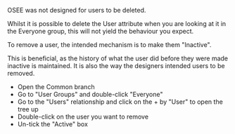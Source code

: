 OSEE was not designed for users to be deleted.

Whilst it is possible to delete the User attribute when you are looking
at it in the Everyone group, this will not yield the behaviour you
expect.

To remove a user, the intended mechanism is to make them "Inactive".

This is beneficial, as the history of what the user did before they were
made inactive is maintained. It is also the way the designers intended
users to be removed.



  - Open the Common branch
  - Go to "User Groups" and double-click "Everyone"
  - Go to the "Users" relationship and click on the + by "User" to open
    the tree up
  - Double-click on the user you want to remove
  - Un-tick the "Active" box
